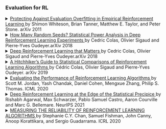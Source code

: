### Evaluation for RL

<details> <summary> <a href="https://www.cs.utexas.edu/~pstone/Papers/bib2html-links/ADPRL11-shimon.pdf"> Protecting Against Evaluation Overfitting in Empirical Reinforcement Learning </a>by Shimon Whiteson, Brian Tanner, Matthew E. Taylor, and Peter Stone. arXiv 2011 <a href="https://www.Summary.so/instadeep/Multiagent-Learning-Basics-Challenges-and-Prospect-21cb7b4294b84a4188cafd184a3deed8">   </a> </summary>  TODO: add abstract <br> - </details>

<details> <summary> <a href="https://arxiv.org/pdf/1806.08295.pdf"> How Many Random Seeds? Statistical Power Analysis in Deep Reinforcement Learning Experiments </a>by Cedric Colas, Olivier Sigaud and Pierre-Yves Oudeyer.arXiv 2018 <a href="https://www.Summary.so/instadeep/Multiagent-Learning-Basics-Challenges-and-Prospect-21cb7b4294b84a4188cafd184a3deed8">   </a> </summary>  TODO: add abstract <br> - </details>

<details> <summary> <a href="https://arxiv.org/pdf/1806.08295.pdf"> Deep Reinforcement Learning that Matters </a>by Cedric Colas, Olivier Sigaud and Pierre-Yves Oudeyer.arXiv 2018 <a href="https://www.Summary.so/instadeep/Multiagent-Learning-Basics-Challenges-and-Prospect-21cb7b4294b84a4188cafd184a3deed8">   </a> </summary>  TODO: add abstract <br> - </details>

<details> <summary> <a href="https://arxiv.org/pdf/1904.06979.pdf"> A Hitchhiker’s Guide to Statistical Comparisons of Reinforcement Learning Algorithms </a>by Cédric Colas, Olivier Sigaud and Pierre-Yves Oudeyer. arXiv 2019 <a href="https://www.Summary.so/instadeep/Multiagent-Learning-Basics-Challenges-and-Prospect-21cb7b4294b84a4188cafd184a3deed8">   </a> </summary>  TODO: add abstract <br> - </details>

<details> <summary> <a href="https://arxiv.org/pdf/2006.16958.pdf"> Evaluating the Performance of Reinforcement Learning Algorithms </a>by Scott M. Jordan, Yash Chandak, Daniel Cohen, Mengxue Zhang, Philip S. Thomas. ICML 2020 <a href="https://www.Summary.so/instadeep/Multiagent-Learning-Basics-Challenges-and-Prospect-21cb7b4294b84a4188cafd184a3deed8">   </a> </summary>  TODO: add abstract <br> - </details>

<details> <summary> <a href="https://arxiv.org/pdf/2108.13264.pdf"> Deep Reinforcement Learning at the Edge of the Statistical Precipice </a>by Rishabh Agarwal, Max Schwarzer, Pablo Samuel Castro, Aaron Courville and  Marc G. Bellemare. NeurIPS 2021 <a href="https://www.Summary.so/instadeep/Multiagent-Learning-Basics-Challenges-and-Prospect-21cb7b4294b84a4188cafd184a3deed8">   </a> </summary>  TODO: add abstract <br> - </details>

<details> <summary> <a href="ttps://arxiv.org/pdf/1912.05663.pdf"> MEASURING THE RELIABILITY OF REINFORCEMENT LEARNING ALGORITHMS </a>by Stephanie C.Y. Chan, Samuel Fishman, John Canny, Anoop Korattikara, and Sergio Guadarrama. ICRL 2020 <a href="https://www.Summary.so/instadeep/Multiagent-Learning-Basics-Challenges-and-Prospect-21cb7b4294b84a4188cafd184a3deed8">   </a> </summary>  TODO: add abstract <br> - </details>
